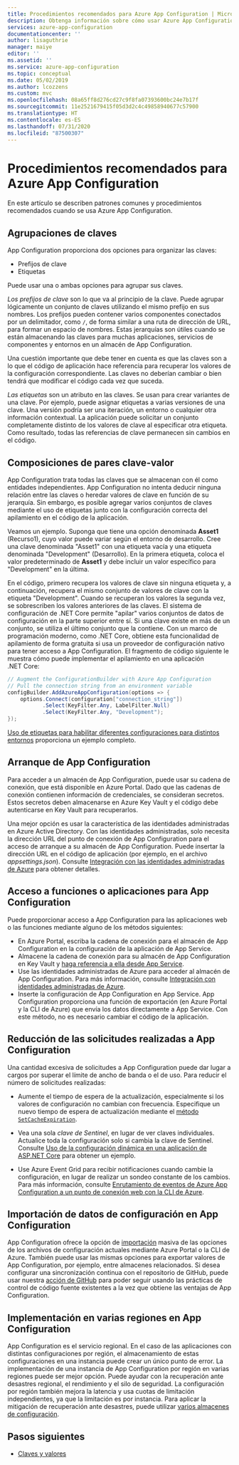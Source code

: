 ```yaml
---
title: Procedimientos recomendados para Azure App Configuration | Microsoft Docs
description: Obtenga información sobre cómo usar Azure App Configuration
services: azure-app-configuration
documentationcenter: ''
author: lisaguthrie
manager: maiye
editor: ''
ms.assetid: ''
ms.service: azure-app-configuration
ms.topic: conceptual
ms.date: 05/02/2019
ms.author: lcozzens
ms.custom: mvc
ms.openlocfilehash: 08a65ff8d276cd27c9f8fa07393600bc24e7b17f
ms.sourcegitcommit: 11e2521679415f05d3d2c4c49858940677c57900
ms.translationtype: HT
ms.contentlocale: es-ES
ms.lasthandoff: 07/31/2020
ms.locfileid: "87500307"
---
```

# <a name="azure-app-configuration-best-practices"></a>Procedimientos recomendados para Azure App Configuration

En este artículo se describen patrones comunes y procedimientos recomendados cuando se usa Azure App Configuration.

## <a name="key-groupings"></a>Agrupaciones de claves

App Configuration proporciona dos opciones para organizar las claves:

* Prefijos de clave
* Etiquetas

Puede usar una o ambas opciones para agrupar sus claves.

*Los prefijos de clave* son lo que va al principio de la clave. Puede agrupar lógicamente un conjunto de claves utilizando el mismo prefijo en sus nombres. Los prefijos pueden contener varios componentes conectados por un delimitador, como `/`, de forma similar a una ruta de dirección de URL, para formar un espacio de nombres. Estas jerarquías son útiles cuando se están almacenando las claves para muchas aplicaciones, servicios de componentes y entornos en un almacén de App Configuration.

Una cuestión importante que debe tener en cuenta es que las claves son a lo que el código de aplicación hace referencia para recuperar los valores de la configuración correspondiente. Las claves no deberían cambiar o bien tendrá que modificar el código cada vez que suceda.

*Las etiquetas* son un atributo en las claves. Se usan para crear variantes de una clave. Por ejemplo, puede asignar etiquetas a varias versiones de una clave. Una versión podría ser una iteración, un entorno o cualquier otra información contextual. La aplicación puede solicitar un conjunto completamente distinto de los valores de clave al especificar otra etiqueta. Como resultado, todas las referencias de clave permanecen sin cambios en el código.

## <a name="key-value-compositions"></a>Composiciones de pares clave-valor

App Configuration trata todas las claves que se almacenan con él como entidades independientes. App Configuration no intenta deducir ninguna relación entre las claves o heredar valores de clave en función de su jerarquía. Sin embargo, es posible agregar varios conjuntos de claves mediante el uso de etiquetas junto con la configuración correcta del apilamiento en el código de la aplicación.

Veamos un ejemplo. Suponga que tiene una opción denominada **Asset1** (Recurso1), cuyo valor puede variar según el entorno de desarrollo. Cree una clave denominada "Asset1" con una etiqueta vacía y una etiqueta denominada "Development" (Desarrollo). En la primera etiqueta, coloca el valor predeterminado de **Asset1** y debe incluir un valor específico para "Development" en la última.

En el código, primero recupera los valores de clave sin ninguna etiqueta y, a continuación, recupera el mismo conjunto de valores de clave con la etiqueta "Development". Cuando se recuperan los valores la segunda vez, se sobrescriben los valores anteriores de las claves. El sistema de configuración de .NET Core permite "apilar" varios conjuntos de datos de configuración en la parte superior entre sí. Si una clave existe en más de un conjunto, se utiliza el último conjunto que la contiene. Con un marco de programación moderno, como .NET Core, obtiene esta funcionalidad de apilamiento de forma gratuita si usa un proveedor de configuración nativo para tener acceso a App Configuration. El fragmento de código siguiente le muestra cómo puede implementar el apilamiento en una aplicación .NET Core:

```csharp
// Augment the ConfigurationBuilder with Azure App Configuration
// Pull the connection string from an environment variable
configBuilder.AddAzureAppConfiguration(options => {
    options.Connect(configuration["connection_string"])
           .Select(KeyFilter.Any, LabelFilter.Null)
           .Select(KeyFilter.Any, "Development");
});
```

[Uso de etiquetas para habilitar diferentes configuraciones para distintos entornos](./howto-labels-aspnet-core.md) proporciona un ejemplo completo.

## <a name="app-configuration-bootstrap"></a>Arranque de App Configuration

Para acceder a un almacén de App Configuration, puede usar su cadena de conexión, que está disponible en Azure Portal. Dado que las cadenas de conexión contienen información de credenciales, se consideran secretos. Estos secretos deben almacenarse en Azure Key Vault y el código debe autenticarse en Key Vault para recuperarlos.

Una mejor opción es usar la característica de las identidades administradas en Azure Active Directory. Con las identidades administradas, solo necesita la dirección URL del punto de conexión de App Configuration para el acceso de arranque a su almacén de App Configuration. Puede insertar la dirección URL en el código de aplicación (por ejemplo, en el archivo *appsettings.json*). Consulte [Integración con las identidades administradas de Azure](howto-integrate-azure-managed-service-identity.md) para obtener detalles.

## <a name="app-or-function-access-to-app-configuration"></a>Acceso a funciones o aplicaciones para App Configuration

Puede proporcionar acceso a App Configuration para las aplicaciones web o las funciones mediante alguno de los métodos siguientes:

* En Azure Portal, escriba la cadena de conexión para el almacén de App Configuration en la configuración de la aplicación de App Service.
* Almacene la cadena de conexión para su almacén de App Configuration en Key Vault y [haga referencia a ella desde App Service](https://docs.microsoft.com/azure/app-service/app-service-key-vault-references).
* Use las identidades administradas de Azure para acceder al almacén de App Configuration. Para más información, consulte [Integración con identidades administradas de Azure](howto-integrate-azure-managed-service-identity.md).
* Inserte la configuración de App Configuration en App Service. App Configuration proporciona una función de exportación (en Azure Portal y la CLI de Azure) que envía los datos directamente a App Service. Con este método, no es necesario cambiar el código de la aplicación.

## <a name="reduce-requests-made-to-app-configuration"></a>Reducción de las solicitudes realizadas a App Configuration

Una cantidad excesiva de solicitudes a App Configuration puede dar lugar a cargos por superar el límite de ancho de banda o el de uso. Para reducir el número de solicitudes realizadas:

* Aumente el tiempo de espera de la actualización, especialmente si los valores de configuración no cambian con frecuencia. Especifique un nuevo tiempo de espera de actualización mediante el [método `SetCacheExpiration`](/dotnet/api/microsoft.extensions.configuration.azureappconfiguration.azureappconfigurationrefreshoptions.setcacheexpiration).

* Vea una sola *clave de Sentinel*, en lugar de ver claves individuales. Actualice toda la configuración solo si cambia la clave de Sentinel. Consulte [Uso de la configuración dinámica en una aplicación de ASP.NET Core](enable-dynamic-configuration-aspnet-core.md) para obtener un ejemplo.

* Use Azure Event Grid para recibir notificaciones cuando cambie la configuración, en lugar de realizar un sondeo constante de los cambios. Para más información, consulte [Enrutamiento de eventos de Azure App Configuration a un punto de conexión web con la CLI de Azure](./howto-app-configuration-event.md).

## <a name="importing-configuration-data-into-app-configuration"></a>Importación de datos de configuración en App Configuration

App Configuration ofrece la opción de [importación](https://aka.ms/azconfig-importexport1) masiva de las opciones de los archivos de configuración actuales mediante Azure Portal o la CLI de Azure. También puede usar las mismas opciones para exportar valores de App Configuration, por ejemplo, entre almacenes relacionados. Si desea configurar una sincronización continua con el repositorio de GitHub, puede usar nuestra [acción de GitHub](https://aka.ms/azconfig-gha2) para poder seguir usando las prácticas de control de código fuente existentes a la vez que obtiene las ventajas de App Configuration.

## <a name="multi-region-deployment-in-app-configuration"></a>Implementación en varias regiones en App Configuration

App Configuration es el servicio regional. En el caso de las aplicaciones con distintas configuraciones por región, el almacenamiento de estas configuraciones en una instancia puede crear un único punto de error. La implementación de una instancia de App Configuration por región en varias regiones puede ser mejor opción. Puede ayudar con la recuperación ante desastres regional, el rendimiento y el silo de seguridad. La configuración por región también mejora la latencia y usa cuotas de limitación independientes, ya que la limitación es por instancia. Para aplicar la mitigación de recuperación ante desastres, puede utilizar [varios almacenes de configuración](./concept-disaster-recovery.md). 

## <a name="next-steps"></a>Pasos siguientes

* [Claves y valores](./concept-key-value.md)
